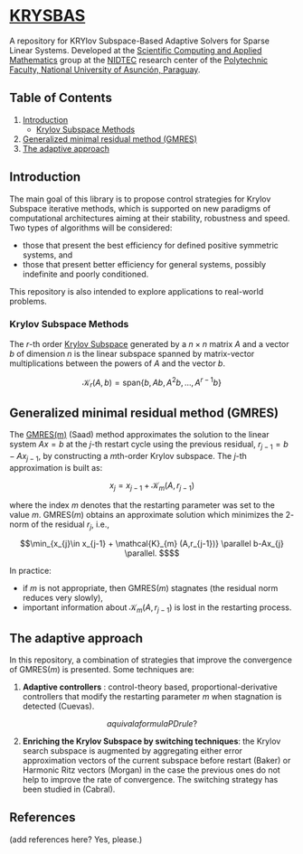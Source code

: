 # [KRYSBAS](https://github.com/nidtec-una/krysbas-dev)
A repository for KRYlov Subspace-Based Adaptive Solvers for Sparse Linear Systems. Developed at the [Scientific Computing and Applied Mathematics](https://nidtec.pol.una.py/ccyma/) group at the [NIDTEC](https://nidtec.pol.una.py/) research center of the [Polytechnic Faculty, National University of Asunción, Paraguay](https://www.pol.una.py/).

## **Table of Contents**
1. [Introduction](#introduction)
    - [Krylov Subspace Methods](#krylov-subspace-methods)
2. [Generalized minimal residual method (GMRES)](#generalized-minimal-residual-method-gmres)
3. [The adaptive approach](#the-adaptive-approach)

## **Introduction**
The main goal of this library is to propose control strategies for Krylov Subspace iterative methods, which is supported on new paradigms of computational architectures aiming at their stability, robustness and speed. Two types of algorithms will be considered:

* those that present the best efficiency for defined positive symmetric systems, and
* those that present better efficiency for general systems, possibly indefinite and poorly conditioned.

This repository is also intended to explore applications to real-world problems.

### **Krylov Subspace Methods**
The $r$-th order [Krylov Subspace](https://en.wikipedia.org/wiki/Krylov_subspace) generated by a $n\times n$ matrix $A$ and a vector $b$ of dimension $n$ is the linear subspace spanned by matrix-vector multiplications between the powers of $A$ and the vector $b$.

```math
\mathcal{K}_r(A,b) = \text{span} \lbrace b, Ab, A^2b, \ldots, A^{r-1}b \rbrace
```

## **Generalized minimal residual method (GMRES)**
The [GMRES(m)](https://en.wikipedia.org/wiki/Generalized_minimal_residual_method) (Saad) method approximates the solution to the linear system $Ax=b$ at the $j$-th restart cycle using the previous residual, $r_{j-1}=b-Ax_{j-1}$, by constructing a $m$th-order Krylov subspace. The $j$-th approximation is built as:

```math
x_{j} = x_{j-1} + \mathcal{K}_{m} (A,r_{j-1})
```

where the index $m$ denotes that the restarting parameter was set to the value $m$. GMRES($m$) obtains an approximate solution which minimizes the $2$-norm of the residual $r_j$, i.e.,

```math
\min_{x_{j}\in x_{j-1} + \mathcal{K}_{m} (A,r_{j-1})}   \parallel b-Ax_{j} \parallel. $$
```
In practice:

* if $m$ is not appropriate, then GMRES($m$) stagnates (the residual norm reduces very slowly),
* important information about $\mathcal{K}_{m} (A,r_{j-1})$ is lost in the restarting process.

## **The adaptive approach**
In this repository, a combination of strategies that improve the convergence of GMRES($m$) is presented. Some techniques are:

1. **Adaptive controllers** : control-theory based, proportional-derivative controllers that modify the restarting parameter $m$ when stagnation is detected (Cuevas).

```math
aqui va la formula PD rule?
```

2. **Enriching the Krylov Subspace by switching techniques**: the Krylov search subspace is augmented by aggregating either error approximation vectors of the current subspace before restart (Baker) or Harmonic Ritz vectors (Morgan) in the case the previous ones do not help to improve the rate of convergence. The switching strategy has been studied in (Cabral).

## **References**
(add references here? Yes, please.)
